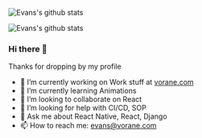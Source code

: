 ![Evans's github stats](https://github-readme-stats.vercel.app/api?username=muneneevans&show_icons=true&theme=radical)

![Evans's github stats](https://github-readme-stats.vercel.app/api/top-langs/?username=muneneevans&count_private=true&layout=compact&show_icons=true&theme=radical)

### Hi there 👋

Thanks for dropping by my profile

- 🔭 I’m currently working on Work stuff at [vorane.com](https://vorane.com)
- 🌱 I’m currently learning Animations
- 👯 I’m looking to collaborate on React
- 🤔 I’m looking for help with CI/CD, SOP
- 💬 Ask me about React Native, React, Django
- 📫 How to reach me: evans@vorane.com

